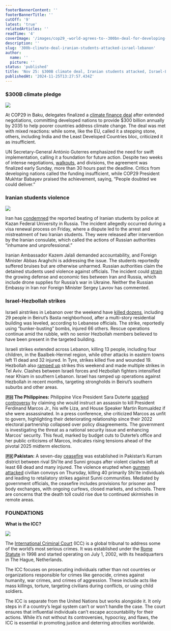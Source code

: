 ```yaml
---
footerBannerContent: ''
footerBannerTitle: ''
cutOff: '9'
latest: 'true'
relatedArticles: ''
readTime: '4'
coverImage: '/images/cop29_-world-agrees-to--300bn-deal-for-developing-countries-MyMD.jpg'
description: ''
slug: '300b-climate-deal-iranian-students-attacked-israel-lebanon'
author:
  name: ''
  picture: ''
status: 'published'
title: 'Nov 25: $300B climate deal, Iranian students attacked, Israel-Lebanon'
publishedAt: '2024-11-25T13:27:57.434Z'
---
```


### $300B climate pledge

![](/images/cop29_-world-agrees-to--300bn-deal-for-developing-countries-kwNj.jpg)

At COP29 in Baku, delegates finalized a [climate finance deal](https://www.dw.com/en/cop29-world-agrees-to-300bn-deal-for-developing-countries/a-70865529) after extended negotiations, committing developed nations to provide $300 billion annually by 2035 to help poorer countries address climate change. The deal was met with mixed reactions: while some, like the EU, called it a stepping stone, others, including India and the Least Developed Countries bloc, criticized it as insufficient. 

UN Secretary-General António Guterres emphasized the need for swift implementation, calling it a foundation for future action. Despite two weeks of intense negotiations, [walkouts](https://edition.cnn.com/2024/11/23/climate/cop29-agreement/index.html), and divisions, the agreement was finalized early Sunday, more than 30 hours past the deadline. Critics from developing nations called the funding insufficient, while COP29 President Mukhtar Babayev praised the achievement, saying, “People doubted we could deliver.”

### Iranian students violence

![](/images/iranian-students-beaten-at-russian-university--1--M0ND.jpg)

Iran has [condemned](https://www.dw.com/en/iran-alarmed-by-treatment-of-students-at-russian-university/a-70866504) the reported beating of Iranian students by police at Kazan Federal University in Russia. The incident allegedly occurred during a visa renewal process on Friday, where a dispute led to the arrest and mistreatment of two Iranian students. They were released after intervention by the Iranian consulate, which called the actions of Russian authorities “inhumane and unprofessional.”

Iranian Ambassador Kazem Jalali demanded accountability, and Foreign Minister Abbas Araghchi is addressing the issue. The students reportedly suffered bruises but are otherwise unharmed. Russian authorities claim the detained students used violence against officials. The incident could [strain](https://iranwire.com/en/politics/135529-anti-russian-sentiment-surges-in-iran-after-israels-attack-exposes-moscows-inaction/) the growing defense and economic ties between Iran and Russia, which include drone supplies for Russia’s war in Ukraine. Neither the Russian Embassy in Iran nor Foreign Minister Sergey Lavrov has commented.

### Israel-Hezbollah strikes

Israeli airstrikes in Lebanon over the weekend have [killed dozens](https://www.npr.org/2024/11/24/g-s1-35643/israeli-strike-kills-lebanese-soldier-as-hezbollah-fires-rockets-at-israel), including 29 people in Beirut’s Basta neighborhood, after a multi-story residential building was leveled, according to Lebanese officials. The strike, reportedly using “bunker-busting” bombs, injured 66 others. Rescue operations continue amid the rubble, with no senior Hezbollah members believed to have been present in the targeted building.

Israeli strikes extended across Lebanon, killing 13 people, including four children, in the Baalbek-Hermel region, while other attacks in eastern towns left 11 dead and 32 injured. In Tyre, strikes killed five and wounded 19. Hezbollah also [ramped up](https://www.aljazeera.com/news/liveblog/2024/11/25/live-destruction-in-tel-aviv-beirut-amid-hezbollah-israel-missile-fire) strikes this weekend and made multiple strikes in Tel Aviv. Clashes between Israeli forces and Hezbollah fighters intensified near Khiam in southern Lebanon. Israel has ramped up operations against Hezbollah in recent months, targeting strongholds in Beirut’s southern suburbs and other areas. 

**🇵🇭 The Philippines:** Philippine Vice President Sara Duterte [sparked controversy](https://edition.cnn.com/2024/11/23/asia/philippines-duterte-marcos-intl-hnk/index.html) by claiming she would instruct an assassin to kill President Ferdinand Marcos Jr., his wife Liza, and House Speaker Martin Romualdez if she were assassinated. In a press conference, she criticized Marcos as unfit to govern, highlighting their deteriorating relationship since their 2022 electoral partnership collapsed over policy disagreements. The government is investigating the threat as a national security issue and enhancing Marcos' security. This feud, marked by budget cuts to Duterte’s office and her public criticisms of Marcos, indicates rising tensions ahead of the pivotal 2025 midterm elections.

**🇵🇰 Pakistan:** A seven-day [ceasefire](https://www.nbcnews.com/news/world/pakistan-government-mediators-seek-ceasefire-68-killed-sectarian-viole-rcna181531) was established in Pakistan’s Kurram district between rival Shi’ite and Sunni groups after violent clashes left at least 68 dead and many injured. The violence erupted when [gunmen attacked](https://timesofindia.indiatimes.com/world/pakistan/gunmen-kill-50-in-ambush-on-convoy-in-pakistans-kurram-district/articleshow/115540112.cms) civilian convoys on Thursday, killing 40 primarily Shi’ite individuals and leading to retaliatory strikes against Sunni communities. Mediated by government officials, the ceasefire includes provisions for prisoner and body exchanges, with ongoing curfews, closed markets, and schools. There are concerns that the death toll could rise due to continued skirmishes in remote areas.

### FOUNDATIONS

**What is the ICC?**

![](/images/what-is-the-icc-cyNj.jpg)

The [International Criminal Court](https://www.icc-cpi.int/) (ICC) is a global tribunal to address some of the world’s most serious crimes. It was established under the [Rome Statute](https://www.bbc.com/news/world-11809908) in 1998 and started operating on July 1, 2002, with its headquarters in The Hague, Netherlands.

The ICC focuses on prosecuting individuals rather than not countries or organizations responsible for crimes like genocide, crimes against humanity, war crimes, and crimes of aggression. These include acts like mass killings, torture, targeting civilians during conflicts, or using child soldiers.

The ICC is separate from the United Nations but works alongside it. It only steps in if a country’s legal system can’t or won’t handle the case. The court ensures that influential individuals can’t escape accountability for their actions. While it’s not without its controversies, hypocrisy, and flaws, the ICC is essential in promoting justice and deterring atrocities worldwide.